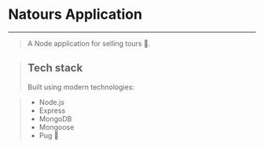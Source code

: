 # Natours Application

---

> A Node application for selling tours 🌇.

> ## Tech stack
>
> Built using modern technologies:

> - Node.js
> - Express
> - MongoDB
> - Mongoose
> - Pug 🐶
